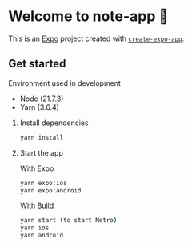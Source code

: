 # Welcome to note-app 👋

This is an [Expo](https://expo.dev) project created with [`create-expo-app`](https://www.npmjs.com/package/create-expo-app).

## Get started

Environment used in development
- Node (21.7.3)
- Yarn (3.6.4)

1. Install dependencies

   ```bash
   yarn install
   ```

2. Start the app

   With Expo
   ```bash
   yarn expo:ios
   yarn expo:android
   ```
   With Build
   ```bash
   yarn start (to start Metro)
   yarn ios
   yarn android
   ```
